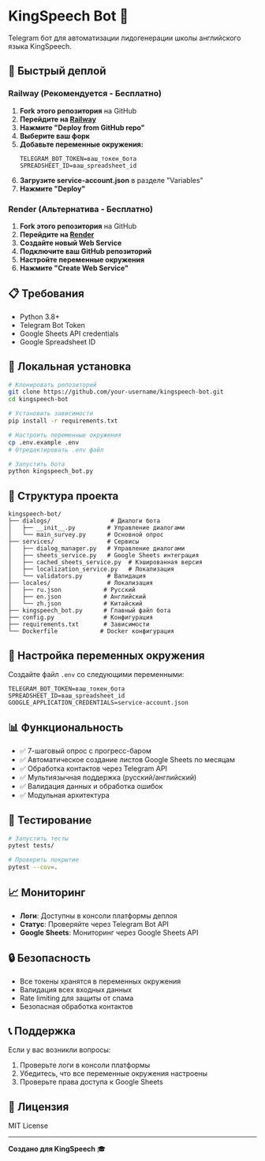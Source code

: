# KingSpeech Bot 🤖

Telegram бот для автоматизации лидогенерации школы английского языка KingSpeech.

## 🚀 Быстрый деплой

### Railway (Рекомендуется - Бесплатно)

1. **Fork этого репозитория** на GitHub
2. **Перейдите на [Railway](https://railway.app/)**
3. **Нажмите "Deploy from GitHub repo"**
4. **Выберите ваш форк**
5. **Добавьте переменные окружения:**
   ```
   TELEGRAM_BOT_TOKEN=ваш_токен_бота
   SPREADSHEET_ID=ваш_spreadsheet_id
   ```
6. **Загрузите service-account.json** в разделе "Variables"
7. **Нажмите "Deploy"**

### Render (Альтернатива - Бесплатно)

1. **Fork этого репозитория** на GitHub
2. **Перейдите на [Render](https://render.com/)**
3. **Создайте новый Web Service**
4. **Подключите ваш GitHub репозиторий**
5. **Настройте переменные окружения**
6. **Нажмите "Create Web Service"**

## 📋 Требования

- Python 3.8+
- Telegram Bot Token
- Google Sheets API credentials
- Google Spreadsheet ID

## 🔧 Локальная установка

```bash
# Клонировать репозиторий
git clone https://github.com/your-username/kingspeech-bot.git
cd kingspeech-bot

# Установить зависимости
pip install -r requirements.txt

# Настроить переменные окружения
cp .env.example .env
# Отредактировать .env файл

# Запустить бота
python kingspeech_bot.py
```

## 📁 Структура проекта

```
kingspeech-bot/
├── dialogs/                 # Диалоги бота
│   ├── __init__.py         # Управление диалогами
│   └── main_survey.py      # Основной опрос
├── services/               # Сервисы
│   ├── dialog_manager.py   # Управление диалогами
│   ├── sheets_service.py   # Google Sheets интеграция
│   ├── cached_sheets_service.py  # Кэшированная версия
│   ├── localization_service.py   # Локализация
│   └── validators.py       # Валидация
├── locales/                # Локализация
│   ├── ru.json            # Русский
│   ├── en.json            # Английский
│   └── zh.json            # Китайский
├── kingspeech_bot.py      # Главный файл бота
├── config.py              # Конфигурация
├── requirements.txt       # Зависимости
└── Dockerfile            # Docker конфигурация
```

## 🔑 Настройка переменных окружения

Создайте файл `.env` со следующими переменными:

```env
TELEGRAM_BOT_TOKEN=ваш_токен_бота
SPREADSHEET_ID=ваш_spreadsheet_id
GOOGLE_APPLICATION_CREDENTIALS=service-account.json
```

## 📊 Функциональность

- ✅ 7-шаговый опрос с прогресс-баром
- ✅ Автоматическое создание листов Google Sheets по месяцам
- ✅ Обработка контактов через Telegram API
- ✅ Мультиязычная поддержка (русский/английский)
- ✅ Валидация данных и обработка ошибок
- ✅ Модульная архитектура

## 🧪 Тестирование

```bash
# Запустить тесты
pytest tests/

# Проверить покрытие
pytest --cov=.
```

## 📈 Мониторинг

- **Логи**: Доступны в консоли платформы деплоя
- **Статус**: Проверяйте через Telegram Bot API
- **Google Sheets**: Мониторинг через Google Sheets API

## 🔒 Безопасность

- Все токены хранятся в переменных окружения
- Валидация всех входных данных
- Rate limiting для защиты от спама
- Безопасная обработка контактов

## 📞 Поддержка

Если у вас возникли вопросы:
1. Проверьте логи в консоли платформы
2. Убедитесь, что все переменные окружения настроены
3. Проверьте права доступа к Google Sheets

## 📄 Лицензия

MIT License

---

**Создано для KingSpeech** 🎓 